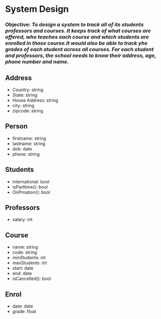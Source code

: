 # System Design

### Objective: *To design a system to track all of its students professors and courses. It keeps track of what courses are offered, who teaches each course and which students are enrolled in those course.It would also be able to track yhe grades of each student across all courses. For each student and professors, the school needs to know their address, age, phone number and name*.

## Address
- Country: string
- State: string
- House Address: string
- city: string
- zipcode: string

## Person
- firstname: string
- lastname: string
- dob: date
- phone: string

## Students
- international: bool
- isParttime(): bool
- OnProation(): bool

## Professors
- salary: int

## Course
- name: string
- code: string
- minStudents: int
- maxStudents: int
- start: date
- end: date
- isCancelled(): bool

## Enrol
- date: date
- grade: float
